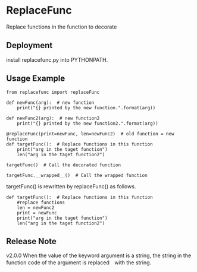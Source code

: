 # ReplaceFunc

Replace functions in the function to decorate

## Deployment
install replacefunc.py into PYTHONPATH.

## Usage Example


```
from replacefunc import replaceFunc

def newFunc(arg):  # new function
    print("{} printed by the new function.".format(arg)) 
    
def newFunc2(arg):  # new function2
    print("{} printed by the new function2.".format(arg))
    
@replaceFunc(print=newFunc, len=newFunc2)  # old function = new function
def targetFunc():  # Replace functions in this function
    print("arg in the taget function")
    len("arg in the taget function2")
    
targetFunc()  # Call the decorated function

targetFunc.__wrapped__()  # Call the wrapped function
```

targetFunc() is rewritten by replaceFunc() as follows.

```
def targetFunc():  # Replace functions in this function
    #replace functions
    len = newFunc2
    print = newFunc
    print("arg in the taget function")
    len("arg in the taget function2")
```

## Release Note
v2.0.0 When the value of the keyword argument is a string, the string in the function code of the argument is replaced　with the string.
